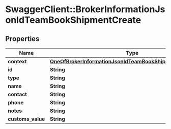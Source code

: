 # SwaggerClient::BrokerInformationJsonldTeamBookShipmentCreate

## Properties
Name | Type | Description | Notes
------------ | ------------- | ------------- | -------------
**context** | [**OneOfBrokerInformationJsonldTeamBookShipmentCreateContext**](OneOfBrokerInformationJsonldTeamBookShipmentCreateContext.md) |  | [optional] 
**id** | **String** |  | [optional] 
**type** | **String** |  | [optional] 
**name** | **String** |  | 
**contact** | **String** |  | 
**phone** | **String** |  | 
**notes** | **String** |  | [optional] 
**customs_value** | **String** |  | [optional] 

